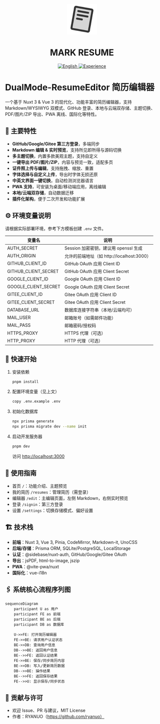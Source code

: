 <p align="center">
<img src="https://raw.githubusercontent.com/NxResume/DualMode-ResumeEditor/refs/heads/main/public/pwa-512x512.png" style="width:100px;" />
</p>

<h1 align="center">MARK RESUME</h1>

<p align="center">
<a href="README_US.md"><img src="https://img.shields.io/badge/-English-blue?logo=markdown" alt="English"></a><a href="https://resume.ryanuo.cc" target="_blank">
<img src="https://img.shields.io/badge/Web-Experience-brightgreen?logo=vercel" alt="Experience">
</a>
</p>

# DualMode-ResumeEditor 简历编辑器

一个基于 Nuxt 3 & Vue 3 的现代化、功能丰富的简历编辑器，支持 Markdown/WYSIWYG 双模式、GitHub 登录、本地与云端双存储、主题切换、PDF/图片/ZIP 导出、PWA 离线、国际化等特性。

## 🌟 主要特性

- **GitHub/Google/Gitee 第三方登录**，多端同步
- **Markdown 编辑 & 实时预览**，支持所见即所得与源码切换
- **多主题切换**，内置多款美观主题，支持自定义
- **一键导出 PDF/图片/ZIP**，内容与预览一致，适配多页
- **证件照上传与编辑**，支持拖拽、缩放、重置
- **字体选择与自定义上传**，导出时字体无损还原
- **中英文界面一键切换**，自动检测浏览器语言
- **PWA 支持**，可安装为桌面/移动端应用，离线编辑
- **本地/云端双存储**，自动数据迁移
- **插件化架构**，便于二次开发和功能扩展

## ⚙️ 环境变量说明

请根据实际部署环境，参考下方模板创建 `.env` 文件。

| 变量名               | 说明                                       |
| -------------------- | ------------------------------------------ |
| AUTH_SECRET          | Session 加密密钥，建议用 openssl 生成      |
| AUTH_ORIGIN          | 允许的前端地址（如 http://localhost:3000） |
| GITHUB_CLIENT_ID     | GitHub OAuth 应用 Client ID                |
| GITHUB_CLIENT_SECRET | GitHub OAuth 应用 Client Secret            |
| GOOGLE_CLIENT_ID     | Google OAuth 应用 Client ID                |
| GOOGLE_CLIENT_SECRET | Google OAuth 应用 Client Secret            |
| GITEE_CLIENT_ID      | Gitee OAuth 应用 Client ID                 |
| GITEE_CLIENT_SECRET  | Gitee OAuth 应用 Client Secret             |
| DATABASE_URL         | 数据库连接字符串（本地/云端均可）          |
| MAIL_USER            | 邮箱账号（如需邮件功能）                   |
| MAIL_PASS            | 邮箱密码/授权码                            |
| HTTPS_PROXY          | HTTPS 代理（可选）                         |
| HTTP_PROXY           | HTTP 代理（可选）                          |

## 🚀 快速开始

1. 安装依赖

   ```bash
   pnpm install
   ```

2. 配置环境变量（见上文）
   ```bash
   copy .env.example .env
   ```
3. 初始化数据库
   ```bash
   npx prisma generate
   npx prisma migrate dev --name init
   ```
4. 启动开发服务器
   ```bash
   pnpm dev
   ```
   访问 [http://localhost:3000](http://localhost:3000)

## 📖 使用指南

- 首页 `/`：功能介绍、主题预览
- 我的简历 `/resumes`：管理简历（需登录）
- 编辑器 `/edit`：主编辑页面，左侧 Markdown，右侧实时预览
- 登录 `/signin`：第三方登录
- 设置 `/settings`：切换存储模式、偏好设置

## 🏗️ 技术栈

- **前端**：Nuxt 3, Vue 3, Pinia, CodeMirror, Markdown-it, UnoCSS
- **后端/存储**：Prisma ORM, SQLite/PostgreSQL, LocalStorage
- **认证**：@sidebase/nuxt-auth, GitHub/Google/Gitee OAuth
- **导出**：jsPDF, html-to-image, jszip
- **PWA**：@vite-pwa/nuxt
- **国际化**：vue-i18n

## 🖇️ 系统核心流程序列图

```mermaid
sequenceDiagram
    participant U as 用户
    participant FE as 前端
    participant BE as 后端
    participant DB as 数据库

    U->>FE: 打开简历编辑器
    FE->>BE: 请求用户认证状态
    BE->>DB: 查询用户信息
    DB-->>BE: 返回用户信息
    BE-->>FE: 返回认证结果
    FE->>BE: 保存/同步简历内容
    BE->>DB: 写入/更新简历数据
    DB-->>BE: 操作结果
    BE-->>FE: 返回保存结果
    FE-->>U: 显示保存/同步状态
```

## 🤝 贡献与许可

- 欢迎 Issue、PR 与建议，MIT License
- 作者：RYANUO（https://github.com/ryanuo）
